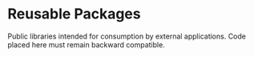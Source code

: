 # Reusable Packages

Public libraries intended for consumption by external applications. Code placed here must remain backward compatible.
